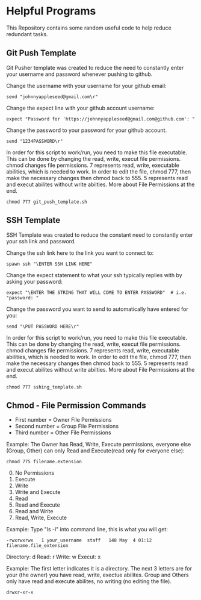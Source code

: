 # Helpful Programs
This Repository contains some random useful code to help reduce redundant tasks.

## Git Push Template

Git Pusher template was created to reduce the need to constantly enter your username and password whenever pushing to github. 

Change the username with your username for your github email:
```
send "johnnyappleseed@gmail.com\r"
```

Change the expect line with your github account username: 
```
expect "Password for 'https://johnnyappleseed@gmail.com@github.com': "
```

Change the password to your password for your github account. 
```
send "1234PASSWORD\r"
```

In order for this script to work/run, you need to make this file executable. This can be done by changing the read, write, execut file permissions. chmod changes file permissions. 7 represents read, write, executable abilities, which is needed to work. In order to edit the file, chmod 777, then make the necessary changes then chmod back to 555. 5 represents read and execut abilites without write abilties. More about File Permissions at the end.  
```
chmod 777 git_push_template.sh
```

## SSH Template

SSH Template was created to reduce the constant need to constantly enter your ssh link and password. 

Change the ssh link here to the link you want to connect to:
``` 
spawn ssh "\ENTER SSH LINK HERE"
```

Change the expect statement to what your ssh typically replies with by asking your password:
```
expect "\ENTER THE STRING THAT WILL COME TO ENTER PASSWORD"  # i.e. "password: " 
```

Change the password you want to send to automatically have entered for you:
```
send "\PUT PASSWORD HERE\r"
```

In order for this script to work/run, you need to make this file executable. This can be done by changing the read, write, execut file permissions. chmod changes file permissions. 7 represents read, write, executable abilities, which is needed to work. In order to edit the file, chmod 777, then make the necessary changes then chmod back to 555. 5 represents read and execut abilites without write abilties. More about File Permissions at the end.
```
chmod 777 sshing_template.sh
```

## Chmod - File Permission Commands

* First number = Owner File Permissions 
* Second number = Group File Permissions
* Third number = Other File Permissions

Example: The Owner has Read, Write, Execute permissions, everyone else (Group, Other) can only Read and Execute(read only for everyone else):
```
chmod 775 filename.extension
```

0. No Permissions
1. Execute
2. Write
3. Write and Execute
4. Read
5. Read and Execute
6. Read and Write
7. Read, Write, Execute

Example: Type "ls -l" into command line, this is what you will get:
```
-rwxrwxrwx   1 your_username  staff   148 May  4 01:12 filename.file_extension
```
Directory: d
Read: r
Write: w
Execut: x

Example: The first letter indicates it is a directory. The next 3 letters are for your (the owner) you have read, write, exectue abilites. Group and Others only have read and execute abilites, no writing (no editing the file).
```
drwxr-xr-x
```

